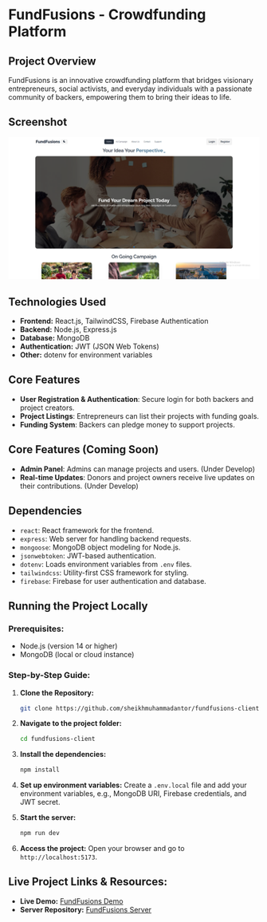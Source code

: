 # FundFusions - Crowdfunding Platform

## Project Overview
FundFusions is an innovative crowdfunding platform that bridges visionary entrepreneurs, social activists, and everyday individuals with a passionate community of backers, empowering them to bring their ideas to life.

## Screenshot
![FundFusions Screenshot](./assets/demo-image.png)

## Technologies Used
- **Frontend:** React.js, TailwindCSS, Firebase Authentication
- **Backend:** Node.js, Express.js
- **Database:** MongoDB
- **Authentication:** JWT (JSON Web Tokens)
- **Other:** dotenv for environment variables

## Core Features
- **User Registration & Authentication**: Secure login for both backers and project creators.
- **Project Listings**: Entrepreneurs can list their projects with funding goals.
- **Funding System**: Backers can pledge money to support projects.
## Core Features (Coming Soon)
- **Admin Panel**: Admins can manage projects and users. (Under Develop)
- **Real-time Updates**: Donors and project owners receive live updates on their contributions. (Under Develop)
  
## Dependencies
- `react`: React framework for the frontend.
- `express`: Web server for handling backend requests.
- `mongoose`: MongoDB object modeling for Node.js.
- `jsonwebtoken`: JWT-based authentication.
- `dotenv`: Loads environment variables from `.env` files.
- `tailwindcss`: Utility-first CSS framework for styling.
- `firebase`: Firebase for user authentication and database.

## Running the Project Locally

### Prerequisites:
- Node.js (version 14 or higher)
- MongoDB (local or cloud instance)

### Step-by-Step Guide:
1. **Clone the Repository:**
   ```bash
   git clone https://github.com/sheikhmuhammadantor/fundfusions-client
   ```

2. **Navigate to the project folder:**
   ```bash
   cd fundfusions-client
   ```

3. **Install the dependencies:**
   ```bash
   npm install
   ```

4. **Set up environment variables:**
   Create a `.env.local` file and add your environment variables, e.g., MongoDB URI, Firebase credentials, and JWT secret.
   
5. **Start the server:**
   ```bash
   npm run dev
   ```

6. **Access the project:**
   Open your browser and go to `http://localhost:5173`.

## Live Project Links & Resources:
- **Live Demo:** [FundFusions Demo](https://fundfusions.netlify.app/)
- **Server Repository:** [FundFusions Server](https://github.com/sheikhmuhammadantor/fundfusions-server)
